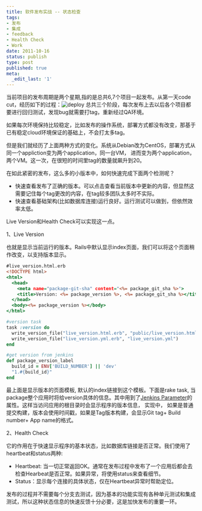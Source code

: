 ```yaml
---
title: 软件发布实战 -- 状态检查
tags:
- 发布
- 集成
- feedback
- Health Check
- Work
date: 2011-10-16
status: publish
type: post
published: true
meta:
  _edit_last: '1'
---
```

当前项目的发布周期是两个星期,指的是总共6,7个项目一起发布。从第一天code cut，经历如下的过程：![deploy](deploy.png)
总共三个阶段，每次发布上去以后各个项目都要进行回归测试，发现bug就需要打tag，重新经过QA环境。

如果每次环境保持比较稳定，比如发布的操作系统，部署方式都没有改变，那基于已有稳定cloud环境保证的基础上，不会打太多tag。

但是我们就经历了上面两种方式的变化。系统从Debian改为CentOS，部署方式从同一个appliction变为两个application，同一台VM， 进而变为两个application，两个VM。这一次，在很短的时间里tag的数量就飙升到20。

在如此紧密的发布，这么多的小版本中，如何快速完成下面两个检测呢？

* 快速查看发布了正确的版本。可以点击查看当前版本中更新的内容，但显然这需要记住每个tag更改的内容，在tag较多团队太多时不实际。</li>
* 快速查看基础架构(比如数据库连接)运行良好。运行测试可以做到，但依然效率太低。</li>

Live Version和Health Check可以实现这一点。

1、Live Version

也就是显示当前运行的版本。Rails中默认显示index页面，我们可以将这个页面稍作改变，以支持版本显示。

```rhtml
#live_version.html.erb
<!DOCTYPE html>
<html>
  <head>
    <meta name="package-git-sha" content="<%= package_git_sha %>">
    <title>Version: <%= package_version %>, <%= package_git_sha %></title>
  </head>
  <body><%= package_version %></body>
</html>
```

```ruby
#version task
task :version do
  write_version_file("live_version.html.erb", "public/live_version.html")
  write_version_file("live_version.yml.erb", "live_version.yml")
end

#get version from jenkins
def package_version_label
  build_id = ENV['BUILD_NUMBER'] || 'dev'
  "1.#{build_id}"
end
```

最上面是显示版本的页面模板, 默认的index链接到这个模板。下面是rake task, 当package整个应用时将给version具体的信息。其中用到了[Jenkins Parameter](https://wiki.jenkins-ci.org/display/JENKINS/Parameterized+Build)的属性。这样当访问应用的根目录时会显示程序的版本信息， 实现中， 如果是普通提交构建，版本会使用时间戳，如果是Tag版本构建，会显示Git tag+ Build number+ App name的格式。

2、Health Check

它的作用在于快速显示程序的基本状态，比如数据库链接是否正常。我们使用了heartbeat和status两种:
* Heartbeat: 当一切正常返回OK。通常在发布过程中发布了一个应用后都会去检查Hearbeat是否正常。如果异常，将使用status来查看细节。
* Status：显示每个连接的具体状态，仅在Heartbeat异常时帮助定位。

发布的过程并不需要每个分支去测试，因为基本的功能实现有各种单元测试和集成测试，所以这种状态信息的快速反馈十分必要，这是加快发布的重要一环。
